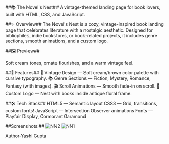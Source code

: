 ##📚 The Novel's Nest##
A vintage-themed landing page for book lovers, built with HTML, CSS, and JavaScript.

##✨ Overview##
The Novel's Nest is a cozy, vintage-inspired book landing page that celebrates literature with a nostalgic aesthetic. Designed for bibliophiles, indie bookstores, or book-related projects, it includes genre sections, smooth animations, and a custom logo.

##🖼️ Preview##

Soft cream tones, ornate flourishes, and a warm vintage feel.

##🔧 Features##
🎨 Vintage Design — Soft cream/brown color palette with cursive typography.
📚 Genre Sections — Fiction, Mystery, Romance, Fantasy (with images).
🎬 Scroll Animations — Smooth fade-in on scroll.
🪹 Custom Logo — Nest with books inside antique floral frame.

##🛠️ Tech Stack##
HTML5 — Semantic layout
CSS3 — Grid, transitions, custom fonts!
JavaScript — Intersection Observer animations
Fonts — Playfair Display, Cormorant Garamond

##Screenshots:##
![NN2](https://github.com/user-attachments/assets/16d30f38-89b4-416b-92df-2e3a6ff5c70e)
![NN1](https://github.com/user-attachments/assets/dfbbb6d9-8206-46b0-bec7-4561f28cba34)


Author-Yashi Gupta
